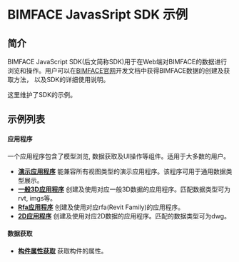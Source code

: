 # BIMFACE JavasSript SDK 示例
## 简介
BIMFACE JavaScript SDK(后文简称SDK)用于在Web端对BIMFACE的数据进行浏览和操作。用户可以在[BIMFACE官网](http://www.bimface.com)开发文档中获得BIMFACE数据的创建及获取方法， 以及SDK的详细使用说明。

这里维护了SDK的示例。

## 示例列表
#### 应用程序
一个应用程序包含了模型浏览, 数据获取及UI操作等组件。适用于大多数的用户。
* **[演示应用程序](./sample/BimfaceSDKSample_WebApplicationDemo.html)** 能兼容所有视图类型的演示应用程序。该程序可用于通用数据类型展示。
* **[一般3D应用程序](./sample/BimfaceSDKSample_WebApplication3D.html)** 创建及使用对应一般3D数据的应用程序。匹配数据类型可为rvt, imgs等。
* **[Rfa应用程序](./sample/BimfaceSDKSample_WebApplicationRfa.html)** 创建及使用对应rfa(Revit Family)的应用程序。
* **[2D应用程序](./sample/BimfaceSDKSample_WebApplication2D.html)** 创建及使用对应2D数据的应用程序。匹配的数据类型可为dwg。
#### 数据获取
* **[构件属性获取](./sample/BimfaceSDKSample_GetProperties3D.html)** 获取构件的属性。



